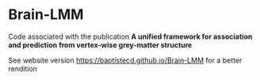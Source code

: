 # Brain-LMM
 
Code associated with the publication **A unified framework for association and prediction from vertex-wise grey-matter structure**

See website version <https://baptistecd.github.io/Brain-LMM> for a better rendition